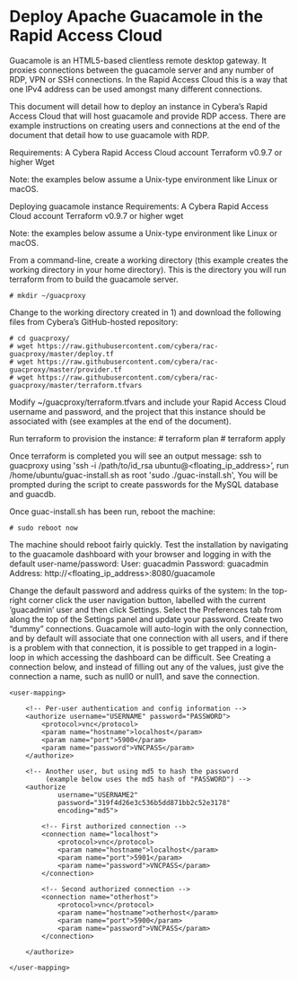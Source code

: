# Deploy Apache Guacamole in the Rapid Access Cloud

Guacamole is an HTML5-based clientless remote desktop gateway. It proxies connections between the guacamole server and any number of RDP, VPN or SSH connections. In the Rapid Access Cloud this is a way that one IPv4 address can be used amongst many different connections.

This document will detail how to deploy an instance in Cybera’s Rapid Access Cloud that will host guacamole and provide RDP access. There are example instructions on creating users and connections at the end of the document that detail how to use guacamole with RDP.

Requirements:
A Cybera Rapid Access Cloud account
Terraform v0.9.7 or higher
Wget

Note: the examples below assume a Unix-type environment like Linux or macOS.

Deploying guacamole instance
Requirements:
A Cybera Rapid Access Cloud account
Terraform v0.9.7 or higher
wget

Note: the examples below assume a Unix-type environment like Linux or macOS.

From a command-line, create a working directory (this example creates the working directory in your home directory). This is the directory you will run terraform from to build the guacamole server.
```
# mkdir ~/guacproxy
```

Change to the working directory created in 1) and download the following files from Cybera’s GitHub-hosted repository:
```
# cd guacproxy/
# wget https://raw.githubusercontent.com/cybera/rac-guacproxy/master/deploy.tf
# wget https://raw.githubusercontent.com/cybera/rac-guacproxy/master/provider.tf
# wget https://raw.githubusercontent.com/cybera/rac-guacproxy/master/terraform.tfvars
```
Modify ~/guacproxy/terraform.tfvars and include your Rapid Access Cloud username and password, and the project that this instance should be associated with (see examples at the end of the document).

Run terraform to provision the instance: # terraform plan # terraform apply

Once terraform is completed you will see an output message:
ssh to guacproxy using 'ssh -i /path/to/id_rsa ubuntu@<floating_ip_address>’,
run /home/ubuntu/guac-install.sh as root 'sudo ./guac-install.sh',
You will be prompted during the script to create passwords for the MySQL database and guacdb.

Once guac-install.sh has been run, reboot the machine:
```
# sudo reboot now
```
The machine should reboot fairly quickly. Test the installation by navigating to the guacamole dashboard with your browser and logging in with the default user-name/password:
User: guacadmin
Password: guacadmin
Address: http://<floating_ip_address>:8080/guacamole

Change the default password and address quirks of the system:
In the top-right corner click the user navigation button, labelled with the current ‘guacadmin’ user and then click Settings.
Select the Preferences tab from along the top of the Settings panel and update your password.
Create two “dummy” connections. Guacamole will auto-login with the only connection, and by default will associate that one connection with all users, and if there is a problem with that connection, it is possible to get trapped in a login-loop in which accessing the dashboard can be difficult. See Creating a connection below, and instead of filling out any of the values, just give the connection a name, such as null0 or null1, and save the connection.


```
<user-mapping>

    <!-- Per-user authentication and config information -->
    <authorize username="USERNAME" password="PASSWORD">
        <protocol>vnc</protocol>
        <param name="hostname">localhost</param>
        <param name="port">5900</param>
        <param name="password">VNCPASS</param>
    </authorize>

    <!-- Another user, but using md5 to hash the password
         (example below uses the md5 hash of "PASSWORD") -->
    <authorize
            username="USERNAME2"
            password="319f4d26e3c536b5dd871bb2c52e3178"
            encoding="md5">

        <!-- First authorized connection -->
        <connection name="localhost">
            <protocol>vnc</protocol>
            <param name="hostname">localhost</param>
            <param name="port">5901</param>
            <param name="password">VNCPASS</param>
        </connection>

        <!-- Second authorized connection -->
        <connection name="otherhost">
            <protocol>vnc</protocol>
            <param name="hostname">otherhost</param>
            <param name="port">5900</param>
            <param name="password">VNCPASS</param>
        </connection>

    </authorize>

</user-mapping>
```

